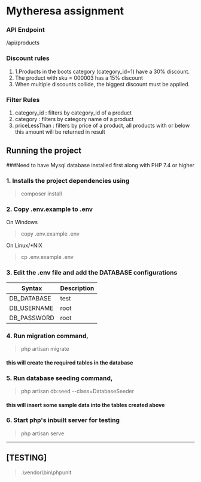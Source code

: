 
# Mytheresa assignment

### API Endpoint 
/api/products


### Discount rules
1. 1.Products in the boots category (category_id=1) have a 30% discount.
2. The product with sku = 000003 has a 15% discount
3. When multiple discounts collide, the biggest discount must be applied.


### Filter Rules
1. category_id : filters by category_id of a product
2. category : filters by category name of a product
3. priceLessThan : filters by price of a product, all products with or below this amount will be returned in result



## Running the project
###Need to have Mysql database installed first along with PHP 7.4 or higher

### 1. Installs the project dependencies using
>  composer install

### 2. Copy .env.example to .env
On Windows
> copy .env.example .env

On Linux/*NIX
> cp .env.example .env


### 3. Edit the .env file and add the DATABASE configurations 
| Syntax | Description |
| ----------- | ----------- |
| DB_DATABASE | test |
| DB_USERNAME | root |
| DB_PASSWORD | root |

### 4. Run migration command, 
> php artisan migrate
#### this will create the required tables in the database

### 5. Run database seeding command,
> php artisan db:seed --class=DatabaseSeeder
#### this will insert some sample data into the tables created above

### 6. Start php's inbuilt server for testing
> php artisan serve

---

## [TESTING]
> .\vendor\bin\phpunit

